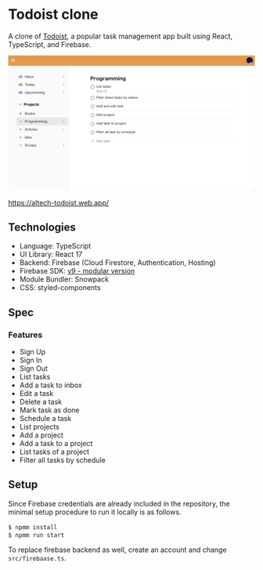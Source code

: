 # Todoist clone

A clone of [Todoist](https://todoist.com/), a popular task management app built using React, TypeScript, and Firebase.

![](./public/screenshot.png)

https://altech-todoist.web.app/

## Technologies

- Language: TypeScript
- UI Library: React 17
- Backend: Firebase (Cloud Firestore, Authentication, Hosting)
- Firebase SDK: [v9 - modular version](https://firebase.google.com/docs/web/learn-more#modular-version)
- Module Bundler: Snowpack
- CSS: styled-components

## Spec

### Features

- Sign Up
- Sign In
- Sign Out
- List tasks
- Add a task to inbox
- Edit a task
- Delete a task
- Mark task as done
- Schedule a task
- List projects
- Add a project
- Add a task to a project
- List tasks of a project
- Filter all tasks by schedule

## Setup

Since Firebase credentials are already included in the repository, the minimal setup procedure to run it locally is as follows.

```
$ npmm install
$ npmm run start
```

To replace firebase backend as well, create an account and change `src/firebaase.ts`.
